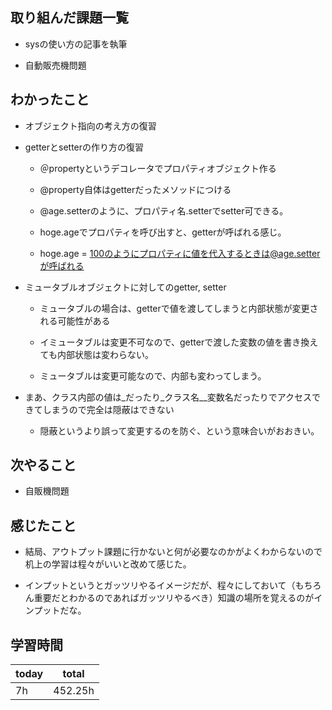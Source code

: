 
## 取り組んだ課題一覧

- sysの使い方の記事を執筆

- 自動販売機問題

## わかったこと

- オブジェクト指向の考え方の復習

- getterとsetterの作り方の復習

   - ＠propertyというデコレータでプロパティオブジェクト作る

   - @property自体はgetterだったメソッドにつける

   - @age.setterのように、プロパティ名.setterでsetter可できる。

   - hoge.ageでプロパティを呼び出すと、getterが呼ばれる感じ。

   - hoge.age = 100のようにプロパティに値を代入するときは@age.setterが呼ばれる

- ミュータブルオブジェクトに対してのgetter, setter

   - ミュータブルの場合は、getterで値を渡してしまうと内部状態が変更される可能性がある

   - イミュータブルは変更不可なので、getterで渡した変数の値を書き換えても内部状態は変わらない。

   - ミュータブルは変更可能なので、内部も変わってしまう。

- まあ、クラス内部の値は\_だったり\_クラス名\_\_変数名だったりでアクセスできてしまうので完全は隠蔽はできない

   - 隠蔽というより誤って変更するのを防ぐ、という意味合いがおおきい。

## 次やること

- 自販機問題

## 感じたこと

- 結局、アウトプット課題に行かないと何が必要なのかがよくわからないので机上の学習は程々がいいと改めて感じた。

- インプットというとガッツリやるイメージだが、程々にしておいて（もちろん重要だとわかるのであればガッツリやるべき）知識の場所を覚えるのがインプットだな。

## 学習時間

| today | total | 
|---|---|
| 7h | 452\.25h | 


